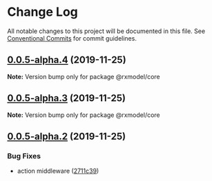# Change Log

All notable changes to this project will be documented in this file.
See [Conventional Commits](https://conventionalcommits.org) for commit guidelines.

## [0.0.5-alpha.4](https://github.com/yoyooyooo/rxmodel/compare/@rxmodel/core@0.0.5-alpha.2...@rxmodel/core@0.0.5-alpha.4) (2019-11-25)

**Note:** Version bump only for package @rxmodel/core





## [0.0.5-alpha.3](https://github.com/yoyooyooo/rxmodel/compare/@rxmodel/core@0.0.5-alpha.2...@rxmodel/core@0.0.5-alpha.3) (2019-11-25)

**Note:** Version bump only for package @rxmodel/core





## [0.0.5-alpha.2](https://github.com/yoyooyooo/rxmodel/compare/@rxmodel/core@0.0.5-alpha.1...@rxmodel/core@0.0.5-alpha.2) (2019-11-25)


### Bug Fixes

* action middleware ([2711c39](https://github.com/yoyooyooo/rxmodel/commit/2711c395bff594fd3b4bd9a13a8a8c010ab6c074))

